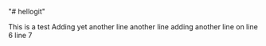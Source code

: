 "# hellogit" 

This is a test
Adding yet another line
another line
adding another line on line 6
line 7
